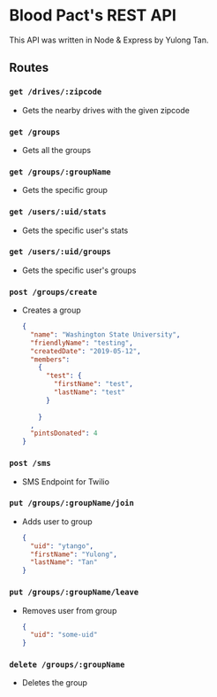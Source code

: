 # Blood Pact's REST API
This API was written in Node & Express by Yulong Tan.

## Routes


### `get /drives/:zipcode`
- Gets the nearby drives with the given zipcode

### `get /groups`
- Gets all the groups

### `get /groups/:groupName`
- Gets the specific group

### `get /users/:uid/stats`
- Gets the specific user's stats

### `get /users/:uid/groups`
- Gets the specific user's groups

### `post /groups/create`
- Creates a group
  ```json
  {
    "name": "Washington State University",
    "friendlyName": "testing",
    "createdDate": "2019-05-12",
    "members": 
      {
        "test": {
          "firstName": "test",
          "lastName": "test"
        }
        
      }
    ,
    "pintsDonated": 4
  }
  ```
### `post /sms`
- SMS Endpoint for Twilio

### `put /groups/:groupName/join`
- Adds user to group
  ```json
  {
    "uid": "ytango",
    "firstName": "Yulong",
    "lastName": "Tan"
  }
  ```

### `put /groups/:groupName/leave`
- Removes user from group
  ```json
  {
    "uid": "some-uid"
  }
  ```

### `delete /groups/:groupName`
- Deletes the group